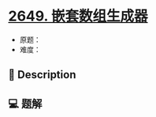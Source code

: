 # [2649. 嵌套数组生成器](https://github.com/Tdahuyou/leetcode/tree/main/2649.%20%E5%B5%8C%E5%A5%97%E6%95%B0%E7%BB%84%E7%94%9F%E6%88%90%E5%99%A8)

- 原题：
- 难度：

## 📝 Description



## 💻 题解

```

```

